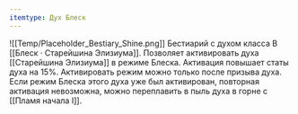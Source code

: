 ```yaml
---
itemtype: Дух Блеск
---
```

![[Temp/Placeholder_Bestiary_Shine.png]]
Бестиарий с духом класса B [[Блеск · Старейшина Элизиума]]. Позволяет активировать духа [[Старейшина Элизиума]] в режиме Блеска. Активация повышает статы духа на 15%. Активировать режим можно только после призыва духа. Если режим Блеска этого духа уже был активирован, повторная активация невозможна, можно переплавить в пыль духа в горне с [[Пламя начала I]].
